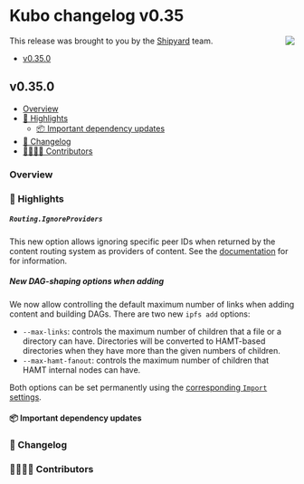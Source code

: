 # Kubo changelog v0.35

<a href="http://ipshipyard.com/"><img align="right" src="https://github.com/user-attachments/assets/39ed3504-bb71-47f6-9bf8-cb9a1698f272" /></a>

This release  was brought to you by the [Shipyard](http://ipshipyard.com/) team.

- [v0.35.0](#v0340)

## v0.35.0

- [Overview](#overview)
- [🔦 Highlights](#-highlights)
  - [📦️ Important dependency updates](#-important-dependency-updates)
- [📝 Changelog](#-changelog)
- [👨‍👩‍👧‍👦 Contributors](#-contributors)

### Overview

### 🔦 Highlights

##### `Routing.IgnoreProviders`

This new option allows ignoring specific peer IDs when returned by the content
routing system as providers of content. See the
[documentation](https://github.com/ipfs/kubo/blob/master/docs/config.md#routingignoreproviders)
for for information.

##### New DAG-shaping options when adding

We now allow controlling the default maximum number of links when adding content and building DAGs. There are two new `ipfs add` options:

  - `--max-links`: controls the maximum number of children that a file or a directory can have. Directories will be converted to HAMT-based directories when they have more than the given numbers of children.
  - `--max-hamt-fanout`: controls the maximum number of children that HAMT internal nodes can have.

Both options can be set permanently using the [corresponding `Import` settings](https://github.com/ipfs/kubo/blob/master/docs/config.md#importmaxlinks).

#### 📦️ Important dependency updates

### 📝 Changelog

### 👨‍👩‍👧‍👦 Contributors
